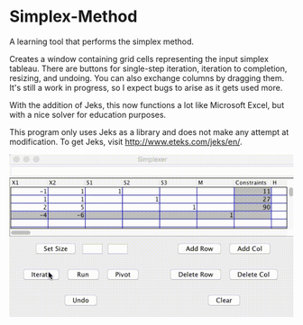 # Simplex-Method
A learning tool that performs the simplex method.

Creates a window containing grid cells representing the input simplex tableau. There are buttons for single-step iteration, iteration to completion, resizing, and undoing. You can also exchange columns by dragging them. It's still a work in progress, so I expect bugs to arise as it gets used more.

With the addition of Jeks, this now functions a lot like Microsoft Excel, but with a nice solver for education purposes. 

This program only uses Jeks as a library and does not make any attempt at modification. To get Jeks, visit http://www.eteks.com/jeks/en/.

![Sample Screenshot](Screenshots/Sample.gif)
